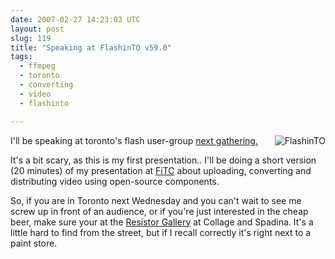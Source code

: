 ```yaml
---
date: 2007-02-27 14:23:03 UTC
layout: post
slug: 119
title: "Speaking at FlashinTO v59.0"
tags:
  - ffmpeg
  - toronto
  - converting
  - video
  - flashinto

---
```

<p>
  <a href="http://www.flashinto.com"><img src="http://www.flashinto.com/phpBB2/templates/subSilver/images/logo_phpBB.gif" style="float: right" alt="FlashinTO"/></a>
  I'll be speaking at toronto's flash user-group <a href="http://www.flashinto.com/phpBB2/viewtopic.php?t=4624">next gathering.</a>
</p>

<p>It's a bit scary, as this is my first presentation.. I'll be doing a short version (20 minutes) of my presentation at <a href="http://evertpot.com/116">FiTC</a>  about uploading, converting and distributing video using open-source components.</p>

<p>So, if you are in Toronto next Wednesday and you can't wait to see me screw up in front of an audience, or if you're just interested in the cheap beer, make sure your at the <a href="http://maps.google.com/maps?f=q&hl=en&q=284+College+St.,+toronto,+on,+canada&sll=37.0625,-95.677068&sspn=35.410182,82.265625&ie=UTF8&z=16&ll=43.658077,-79.401004&spn=0.007902,0.027122&om=1&iwloc=addr">Resistor Gallery</a> at Collage and Spadina. It's a little hard to find from the street, but if I recall correctly it's right next to a paint store.</p>

